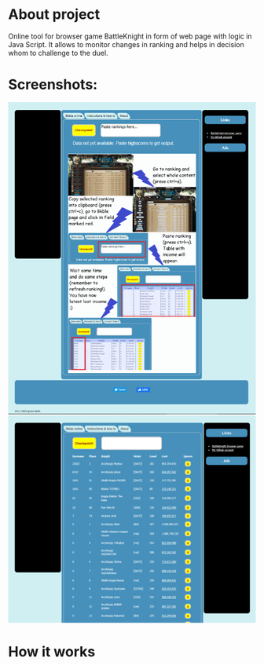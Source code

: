 # About project
 Online tool for browser game BattleKnight in form of web page with logic in Java Script. It allows to monitor changes in ranking and helps in decision whom to challenge to the duel.  

# Screenshots:  
![Alt text](Screenshot2.png?raw=true "")![Alt text](Screenshot1.png?raw=true "")

# How it works